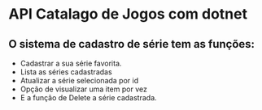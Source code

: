 # API Catalago de Jogos com dotnet

## O sistema de cadastro de série tem as funções:


* Cadastrar a sua série favorita.
* Lista as séries cadastradas
* Atualizar a série selecionada por id
* Opção de visualizar uma item por vez
* E a função de Delete a série cadastrada.
